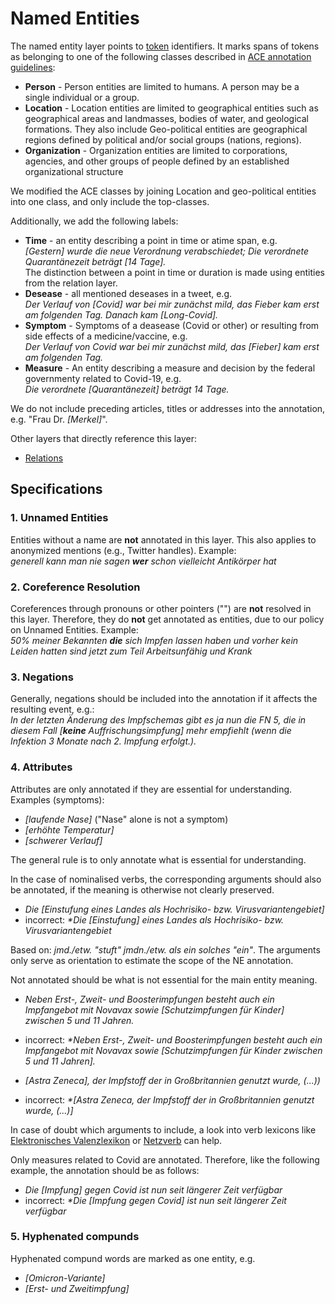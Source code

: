 # Named Entities

The named entity layer points to [token](../span_types/token.md) identifiers. It marks spans of tokens as belonging to one of the following classes described in [ACE annotation guidelines](https://www.ldc.upenn.edu/sites/www.ldc.upenn.edu/files/english-entities-guidelines-v6.6.pdf):

- **Person** - Person entities are limited to humans. A person may be a single individual or a group.
- **Location** - Location entities are limited to geographical entities such as geographical areas and landmasses, bodies of water, and geological formations. They also include Geo-political entities are geographical regions defined by political and/or social groups (nations, regions).
- **Organization** - Organization entities are limited to corporations, agencies, and other groups of people defined by an established organizational structure

We modified the ACE classes by joining Location and geo-political entities into one class, and only include the top-classes.

Additionally, we add the following labels:

- **Time** - an entity describing a point in time or atime span, e.g.  
*[Gestern] wurde die neue Verordnung verabschiedet; Die verordnete Quarantänezeit beträgt [14 Tage].*  
The distinction between a point in time or duration is made using entities from the relation layer.
- **Desease** - all mentioned deseases in a tweet, e.g.  
*Der Verlauf von [Covid] war bei mir zunächst mild, das Fieber kam erst am folgenden Tag. Danach kam [Long-Covid].*
- **Symptom** - Symptoms of a deasease (Covid or other) or resulting from side effects of a medicine/vaccine, e.g.  
*Der Verlauf von Covid war bei mir zunächst mild, das [Fieber] kam erst am folgenden Tag.*
- **Measure** - An entity describing a measure and decision by the federal governmenty related to Covid-19, e.g.  
*Die verordnete [Quarantänezeit] beträgt 14 Tage.*

We do not include preceding articles, titles or addresses into the annotation, e.g. "Frau Dr. *[Merkel]*".

Other layers that directly reference this layer:

- [Relations](relation.md)

## Specifications

### 1. Unnamed Entities

Entities without a name are **not** annotated in this layer. This also applies to anonymized mentions (e.g., Twitter handles). Example:  
*generell kann man nie sagen **wer** schon vielleicht Antikörper hat*

### 2. Coreference Resolution

Coreferences through pronouns or other pointers ("") are **not** resolved in this layer. Therefore, they do **not** get annotated as entities, due to our policy on Unnamed Entities. Example:  
*50% meiner Bekannten **die** sich Impfen lassen haben und vorher kein Leiden hatten sind jetzt zum Teil Arbeitsunfähig und Krank*

### 3. Negations

Generally, negations should be included into the annotation if it affects the resulting event, e.g.:  
*In der letzten Änderung des Impfschemas gibt es ja nun die FN 5, die in diesem Fall [**keine** Auffrischungsimpfung] mehr empfiehlt (wenn  die Infektion 3 Monate nach 2. Impfung erfolgt.).*

### 4. Attributes

Attributes are only annotated if they are essential for understanding. Examples
(symptoms):

- *[laufende Nase]* ("Nase" alone is not a symptom)
- *[erhöhte Temperatur]*
- *[schwerer Verlauf]*

The general rule is to only annotate what is essential for understanding.

In the case of nominalised verbs, the corresponding arguments should also be annotated, if the meaning is otherwise not clearly preserved.

- *Die [Einstufung eines Landes als Hochrisiko- bzw. Virusvariantengebiet]*  
- incorrect: *\*Die [Einstufung] eines Landes als Hochrisiko- bzw. Virusvariantengebiet*

Based on: *jmd./etw. "stuft" jmdn./etw. als ein solches "ein"*. The arguments only serve as orientation to estimate the scope of the NE annotation.

Not annotated should be what is not essential for the main entity meaning.

- *Neben Erst-, Zweit- und Boosterimpfungen besteht auch ein Impfangebot mit Novavax sowie [Schutzimpfungen für Kinder] zwischen 5 und 11 Jahren.*
- incorrect: *\*Neben Erst-, Zweit- und Boosterimpfungen besteht auch ein Impfangebot mit Novavax sowie [Schutzimpfungen für Kinder zwischen 5 und 11 Jahren].*

- *[Astra Zeneca], der Impfstoff der in Großbritannien genutzt wurde, (...))*  
- incorrect: *\*[Astra Zeneca, der Impfstoff der in Großbritannien genutzt wurde, (...)]*

In case of doubt which arguments to include, a look into verb lexicons like [Elektronisches Valenzlexikon](https://grammis.ids-mannheim.de/verbvalenz) or [Netzverb](https://www.verben.de/) can help.

Only measures related to Covid are annotated. Therefore, like the following example, the annotation should be as follows:

- *Die [Impfung] gegen Covid ist nun seit längerer Zeit verfügbar*
- incorrect: *\*Die [Impfung gegen Covid] ist nun seit längerer Zeit verfügbar*

### 5. Hyphenated compunds

Hyphenated compund words are marked as one entity, e.g.

- *[Omicron-Variante]*  
- *[Erst- und Zweitimpfung]*
